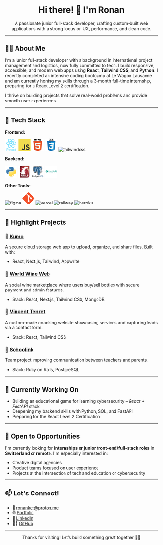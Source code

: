 <h1 align="center">Hi there! 👋 I'm Ronan</h1>

<p align="center">
  A passionate junior full-stack developer, crafting custom-built web applications with a strong focus on UX, performance, and clean code.
</p>

---

## 🧑‍💻 About Me

I’m a junior full-stack developer with a background in international project management and logistics, now fully committed to tech. I build responsive, accessible, and modern web apps using **React**, **Tailwind CSS**, and **Python**. I recently completed an intensive coding bootcamp at Le Wagon Lausanne and am currently honing my skills through a 3-month full-time internship, preparing for a React Level 2 certification.

I thrive on building projects that solve real-world problems and provide smooth user experiences.

---

## 🔧 Tech Stack

**Frontend:**

<p align="left">
  <img src="https://raw.githubusercontent.com/devicons/devicon/master/icons/react/react-original-wordmark.svg" alt="react" width="40"/> 
  <img src="https://raw.githubusercontent.com/devicons/devicon/master/icons/javascript/javascript-original.svg" alt="javascript" width="40"/> 
  <img src="https://raw.githubusercontent.com/devicons/devicon/master/icons/html5/html5-original-wordmark.svg" alt="html5" width="40"/>
  <img src="https://raw.githubusercontent.com/devicons/devicon/master/icons/css3/css3-original-wordmark.svg" alt="css3" width="40"/> 
  <img src="https://www.vectorlogo.zone/logos/tailwindcss/tailwindcss-icon.svg" alt="tailwindcss" width="40"/>
</p>

**Backend:**

<p align="left">
  <img src="https://raw.githubusercontent.com/devicons/devicon/master/icons/python/python-original.svg" alt="python" width="40"/>
  <img src="https://raw.githubusercontent.com/devicons/devicon/master/icons/rails/rails-original-wordmark.svg" alt="rails" width="40"/> 
  <img src="https://raw.githubusercontent.com/devicons/devicon/master/icons/postgresql/postgresql-original-wordmark.svg" alt="postgresql" width="40"/> 
  <img src="https://raw.githubusercontent.com/devicons/devicon/master/icons/fastapi/fastapi-original-wordmark.svg" alt="fastapi" width="40"/>
</p>

**Other Tools:**

<p align="left">
  <img src="https://www.vectorlogo.zone/logos/figma/figma-icon.svg" alt="figma" width="40"/>
  <img src="https://raw.githubusercontent.com/devicons/devicon/master/icons/git/git-original.svg" alt="git" width="40"/>
  <img src="https://www.vectorlogo.zone/logos/vercel/vercel-icon.svg" alt="vercel" width="40"/>
  <img src="https://www.vectorlogo.zone/logos/railwayapp/railwayapp-icon.svg" alt="railway" width="40"/>
  <img src="https://www.vectorlogo.zone/logos/heroku/heroku-icon.svg" alt="heroku" width="40"/>
</p>


---

## 🚀 Highlight Projects

### 🔹 [Kumo](https://kumocloud.vercel.app/sign-up)
A secure cloud storage web app to upload, organize, and share files. Built with:
- React, Next.js, Tailwind, Appwrite

### 🔹 [World Wine Web](https://world-wine-web.up.railway.app/)
A social wine marketplace where users buy/sell bottles with secure payment and admin features.
- Stack: React, Next.js, Tailwind CSS, MongoDB

### 🔹 [Vincent Tenret](https://www.vincenttenret.ch/)
A custom-made coaching website showcasing services and capturing leads via a contact form.
- Stack: React, Tailwind CSS

### 🔹 [Schoolink](https://github.com/RonanKer29/schoolink)
Team project improving communication between teachers and parents.
- Stack: Ruby on Rails, PostgreSQL

---

## 🌱 Currently Working On

- Building an educational game for learning cybersecurity – *React + FastAPI* stack
- Deepening my backend skills with Python, SQL, and FastAPI
- Preparing for the React Level 2 Certification

---

## 🤝 Open to Opportunities

I'm currently looking for **internships or junior front-end/full-stack roles** in **Switzerland or remote**. I'm especially interested in:

- Creative digital agencies
- Product teams focused on user experience
- Projects at the intersection of tech and education or cybersecurity

---

## 📫 Let's Connect!

- 📧 ronanker@proton.me  
- 🌐 [Portfolio](https://ronankervella.vercel.app)  
- 💼 [LinkedIn](https://www.linkedin.com/in/ronankerv/)  
- 🧑‍💻 [GitHub](https://github.com/RonanKer29)

---

<p align="center">Thanks for visiting! Let’s build something great together 👨‍💻</p>
